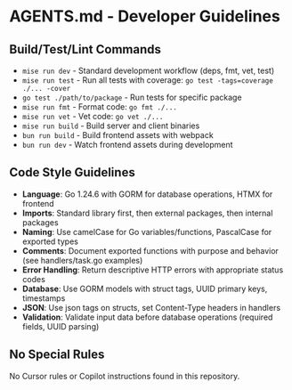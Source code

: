 # AGENTS.md - Developer Guidelines

## Build/Test/Lint Commands

- `mise run dev` - Standard development workflow (deps, fmt, vet, test)
- `mise run test` - Run all tests with coverage: `go test -tags=coverage ./... -cover`
- `go test ./path/to/package` - Run tests for specific package
- `mise run fmt` - Format code: `go fmt ./...`
- `mise run vet` - Vet code: `go vet ./...`
- `mise run build` - Build server and client binaries
- `bun run build` - Build frontend assets with webpack
- `bun run dev` - Watch frontend assets during development

## Code Style Guidelines

- **Language**: Go 1.24.6 with GORM for database operations, HTMX for frontend
- **Imports**: Standard library first, then external packages, then internal packages
- **Naming**: Use camelCase for Go variables/functions, PascalCase for exported types
- **Comments**: Document exported functions with purpose and behavior (see handlers/task.go examples)
- **Error Handling**: Return descriptive HTTP errors with appropriate status codes
- **Database**: Use GORM models with struct tags, UUID primary keys, timestamps
- **JSON**: Use json tags on structs, set Content-Type headers in handlers
- **Validation**: Validate input data before database operations (required fields, UUID parsing)

## No Special Rules

No Cursor rules or Copilot instructions found in this repository.

